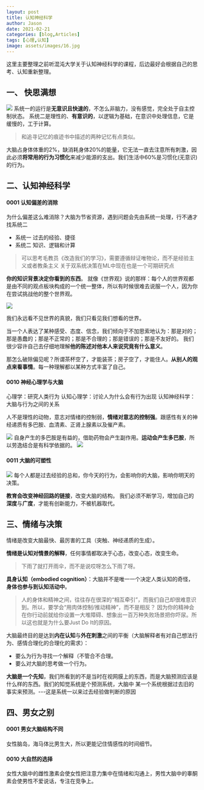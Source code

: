 ```yaml
---
layout: post
title: 认知神经科学
author: Jason
date: 2021-02-21
categories: [blog,Articles]
tags: [心理,认知]
image: assets/images/16.jpg
---
```

这里主要整理之前听混沌大学关于认知神经科学的课程，后边最好会根据自己的思考、认知重新整理。

## 一、 快思满想
![](https://raw.githubusercontent.com/icodingc/icodingc.github.io/main/img/cognitive_img1.png)
系统一的运行是**无意识且快速的**，不怎么非脑力，没有感觉，完全处于自主控制状态。
系统二是理性的、**有意识的**，以逻辑为基础，在意识中处理信息，它是缓慢的，工于计算。

> 和追寻记忆的痕迹书中描述的两种记忆有点类似。


大脑占身体体重的2%，缺消耗身体20%的能量，它无法一直去注意所有刺激，因此必须**将常用的行为习惯化**来减少能源的支出。我们生活中60%是习惯化(无意识)的行为。

## 二、认知神经科学

#### 0001 认知偏差的消除

为什么偏差这么难消除？大脑为节省资源，遇到问题会先由系统一处理，行不通才找系统二
* 系统一 过去的经验、捷径
* 系统二 知识、逻辑和计算

> 可以思考毛教员《改造我们的学习》，需要遵循辩证唯物论，而不是经验主义或者教条主义
> 关于双系统决策在ML中现在也是一个可期研究点

**你的知识背景决定你看到的东西**。
就像《世界观》说的那样：每个人的世界观都是由不同的观点板块构成的一个统一整体，所以有时候很难去说服一个人，因为你在尝试挑战他的整个世界观。

![](https://raw.githubusercontent.com/icodingc/icodingc.github.io/main/img/cognitive_img2.png)

我们永远看不见世界的真貌，我们只看见我们想看的世界。

当一个人表达了某种感受、态度、信念，我们倾向于不加思索地认为：那是对的；那是愚蠢的；那是不正常的；那是不合理的；那是错误的；那是不友好的。
我们很少容许自己去仔细地理解**他的陈述对他本人来说究竟有什么意义**。

那怎么破除偏见呢？所谓茶杯空了，才能装茶；房子空了，才能住人。**从别人的观点来看事情**。每一种理解都以某种方式丰富了自己。

#### 0010 神经心理学与大脑

心理学：研究人类行为
认知心理学：讨论人为什么会有行为出现
认知神经科学：大脑与行为之间的关系

人不是理性的动物，意志对情绪的控制弱，**情绪对意志的控制强**。跟感性有关的神经递质有多巴胺、血清素、正肾上腺素以及催产素。

![](https://raw.githubusercontent.com/icodingc/icodingc.github.io/main/img/cognitive_img3.png)
自身产生的多巴胺是有益的，借助药物会产生副作用。**运动会产生多巴胺**，所以劳逸结合是有科学依据的。
![](https://raw.githubusercontent.com/icodingc/icodingc.github.io/main/img/cognitive_img5.png)

#### 0011 大脑的可塑性
![](https://raw.githubusercontent.com/icodingc/icodingc.github.io/main/img/cognitive_img4.png)
每个人都是过去经验的总和，你今天的行为，会影响你的大脑，影响你明天的决策。

**教育会改变神经回路的链接**，改变大脑的结构。
我们必须不断学习，增加自己的**深度**与**广度**，才能有创新能力，不被机器取代。

## 三、情绪与决策

情绪是改变大脑最快、最厉害的工具（突触、神经递质的生成）。

**情绪是认知对情景的解释**，任何事情都取决于心态，改变心态，改变生命。
> 下雨了就打开雨伞，而不是说哎呀怎么下雨了呀。

**具身认知（embodied cognition）**：大脑并不是唯一一个决定人类认知的奇怪，**身体也参与到认知活动中**。

> 人的身体和精神之间，往往存在很深的“相互牵引”，而我们自己却很难意识到。所以，要学会“用肉体控制/推动精神”，而不是相反？
> 因为你的精神会在你行动前就给你设置一大堆障碍、想象出一百万种失败场景把你吓尿。所以这也就是为什么要Just Do It的原因。

大脑最终目的是达到**内在认知**与**外在刺激**之间的平衡（大脑解释者有对自己想法行为、感情合理化的合理化的需求）：
- 要么为行为寻找一个解释（不管合不合理。
- 要么对大脑的思考做一个行为。

**大脑是一个先知**，我们所看到的不是当时在视网膜上的东西，而是大脑预测应该是什么样的东西。我们的知觉系统是个预测系统，大脑中
某一个系统根据过去旧的事实来预测。---这是系统一以来过去经验做判断的原因

## 四、男女之别

#### 0001 男女大脑结构不同
女性脑岛，海马体比男生大，所以更能记住情感性的时间细节。

#### 0010 大自然的选择
女性大脑中的雌性激素会使女性把注意力集中在情绪和沟通上，男性大脑中的睾酮素会使男性不爱说话，专注在竞争上。
